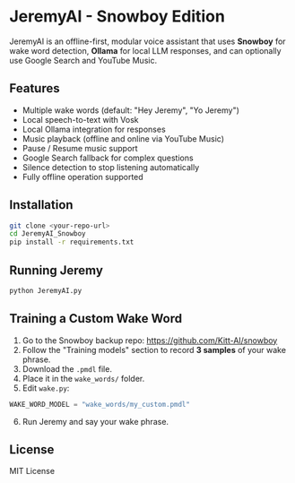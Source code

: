 # JeremyAI - Snowboy Edition

JeremyAI is an offline-first, modular voice assistant that uses **Snowboy** for wake word detection,
**Ollama** for local LLM responses, and can optionally use Google Search and YouTube Music.

## Features
- Multiple wake words (default: "Hey Jeremy", "Yo Jeremy")
- Local speech-to-text with Vosk
- Local Ollama integration for responses
- Music playback (offline and online via YouTube Music)
- Pause / Resume music support
- Google Search fallback for complex questions
- Silence detection to stop listening automatically
- Fully offline operation supported

## Installation
```bash
git clone <your-repo-url>
cd JeremyAI_Snowboy
pip install -r requirements.txt
```

## Running Jeremy
```bash
python JeremyAI.py
```

## Training a Custom Wake Word
1. Go to the Snowboy backup repo: https://github.com/Kitt-AI/snowboy  
2. Follow the "Training models" section to record **3 samples** of your wake phrase.
3. Download the `.pmdl` file.
4. Place it in the `wake_words/` folder.
5. Edit `wake.py`:
```python
WAKE_WORD_MODEL = "wake_words/my_custom.pmdl"
```
6. Run Jeremy and say your wake phrase.

## License
MIT License
